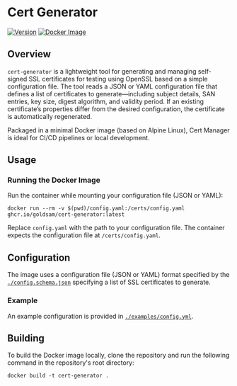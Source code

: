 # Cert Generator

[![Version](https://img.shields.io/badge/version-latest-blue)](https://github.com/goldsam/cert-generator/releases)
[![Docker Image](https://img.shields.io/badge/docker%20image-ghcr.io/goldsam/cert--generator:latest-green)](https://ghcr.io/goldsam/cert-generator)

## Overview

`cert-generator` is a lightweight tool for generating and managing self-signed SSL certificates for testing using OpenSSL based on a simple configuration file. The tool reads a JSON or YAML configuration file that defines a list of certificates to generate—including subject details, SAN entries, key size, digest algorithm, and validity period. If an existing certificate’s properties differ from the desired configuration, the certificate is automatically regenerated.

Packaged in a minimal Docker image (based on Alpine Linux), Cert Manager is ideal for CI/CD pipelines or local development.

## Usage

### Running the Docker Image

Run the container while mounting your configuration file (JSON or YAML):

```shell
docker run --rm -v $(pwd)/config.yaml:/certs/config.yaml ghcr.io/goldsam/cert-generator:latest
```
Replace `config.yaml` with the path to your configuration file. The container expects the configuration file at `/certs/config.yaml`.

## Configuration


The image uses a configuration file (JSON or YAML) format specified by the [`./config.schema.json`](./config.schema.json) specifying a list of SSL certificates to generate. 

### Example

An example configuration is provided in  [`./examples/config.yml`](./examples/config.yml).

## Building

To build the Docker image locally, clone the repository and run the following command in the repository's root directory:

```shell
docker build -t cert-generator .
```
